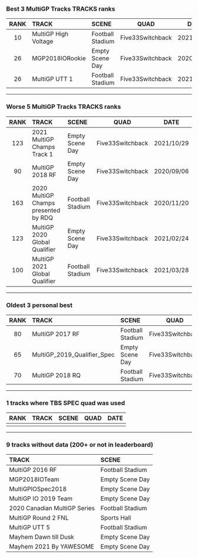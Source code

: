 ### Best 3 MultiGP Tracks TRACKS ranks
|RANK|TRACK|SCENE|QUAD|DATE|
|:---:|:---|:---|:---:|:---:|
|10|MultiGP High Voltage|Football Stadium|Five33Switchback|2021/02/11|
|26|MGP2018IORookie|Empty Scene Day|Five33Switchback|2020/11/24|
|26|MultiGP UTT 1|Football Stadium|Five33Switchback|2021/02/11|
---
### Worse 5 MultiGP Tracks TRACKS ranks
|RANK|TRACK|SCENE|QUAD|DATE|
|:---:|:---|:---|:---:|:---:|
|123|2021 MultiGP Champs Track 1|Empty Scene Day|Five33Switchback|2021/10/29|
|90|MultiGP 2018 RF|Empty Scene Day|Five33Switchback|2020/09/06|
|163|2020 MultiGP Champs presented by RDQ|Football Stadium|Five33Switchback|2020/11/20|
|123|MultiGP 2020 Global Qualifier|Empty Scene Day|Five33Switchback|2021/02/24|
|100|MultiGP 2021 Global Qualifier|Football Stadium|Five33Switchback|2021/03/28|
---
### Oldest 3 personal best
|RANK|TRACK|SCENE|QUAD|DATE|
|:---:|:---|:---|:---:|:---:|
|80|MultiGP 2017 RF|Football Stadium|Five33Switchback|2020/05/02|
|65|MultiGP_2019_Qualifier_Spec|Empty Scene Day|Five33Switchback|2020/05/03|
|70|MultiGP 2018 RQ|Football Stadium|Five33Switchback|2020/07/17|
---
### 1 tracks where TBS SPEC quad was used
|RANK|TRACK|SCENE|QUAD|DATE|
|:---:|:---|:---|:---:|:---:|
||||||
---
### 9 tracks without data (200+ or not in leaderboard)
|TRACK|SCENE|
|:---|:---|
|MultiGP 2016 RF|Football Stadium|
|MGP2018IOTeam|Empty Scene Day|
|MultiGPIOSpec2018|Empty Scene Day|
|MultiGP IO 2019 Team|Empty Scene Day|
|2020 Canadian MultiGP Series|Football Stadium|
|MultiGP Round 2 FNL|Sports Hall|
|MultiGP UTT 5|Football Stadium|
|Mayhem Dawn till Dusk|Empty Scene Day|
|Mayhem 2021 By YAWESOME|Empty Scene Day|

